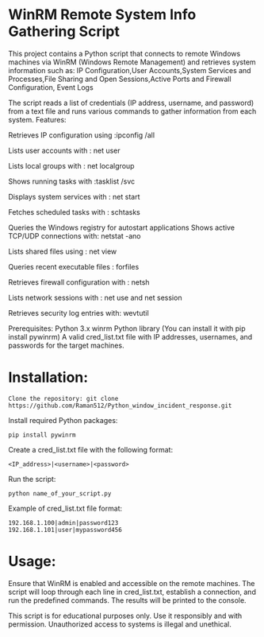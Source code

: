 # WinRM Remote System Info Gathering Script

This project contains a Python script that connects to remote Windows machines via WinRM (Windows Remote Management) and retrieves system information such as:
IP Configuration,User Accounts,System Services and Processes,File Sharing and Open Sessions,Active Ports and Firewall Configuration, Event Logs

The script reads a list of credentials (IP address, username, and password) from a text file and runs various commands to gather information from each system.
Features:

Retrieves IP configuration using :ipconfig /all
    
Lists user accounts with  : net user
    
Lists local groups with : net localgroup
    
Shows running tasks with :tasklist /svc
    
Displays system services with : net start
    
Fetches scheduled tasks with : schtasks
    
Queries the Windows registry for autostart applications Shows active TCP/UDP connections with:  netstat -ano
    
Lists shared files using : net view
    
Queries recent executable files : forfiles
    
Retrieves firewall configuration with : netsh
    
Lists network sessions with : net use and net session
    
Retrieves security log entries with:  wevtutil

Prerequisites:
  Python 3.x
  winrm Python library (You can install it with pip install pywinrm)
  A valid cred_list.txt file with IP addresses, usernames, and passwords for the target machines.

# Installation:

    Clone the repository: git clone https://github.com/Raman512/Python_window_incident_response.git

Install required Python packages:

    pip install pywinrm

Create a cred_list.txt file with the following format:

    <IP_address>|<username>|<password>

Run the script:

    python name_of_your_script.py

Example of cred_list.txt file format:

    192.168.1.100|admin|password123
    192.168.1.101|user|mypassword456

# Usage:

Ensure that WinRM is enabled and accessible on the remote machines.
The script will loop through each line in cred_list.txt, establish a connection, and run the predefined commands.
 The results will be printed to the console.

This script is for educational purposes only. Use it responsibly and with permission. Unauthorized access to systems is illegal and unethical.
